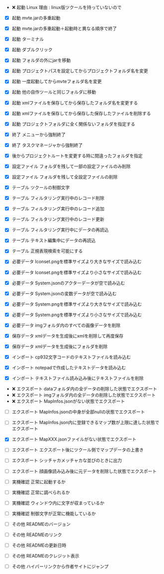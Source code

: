 - :x: 起動 Linux 理由 : linux版ツクールを持っていないので
- [x] 起動 mvte.jarの多重起動
- [x] 起動 mvte.jarの多重起動＋起動時と異なる順序で終了
- [x] 起動 ターミナル
- [x] 起動 ダブルクリック
- [x] 起動 フォルダの外にjarを移動
- [x] 起動 プロジェクトパスを設定してからプロジェクトフォルダ名を変更
- [x] 起動 一度起動してからmvteフォルダ名を変更
- [x] 起動 他の自作ツールと同じフォルダに移動
- [x] 起動 xmlファイルを保存してから保存したフォルダ名を変更する
- [x] 起動 xmlファイルを保存してから保存した保存したファイルを削除する
- [x] 起動 プロジェクトフォルダに全く関係ないフォルダを指定する

- [x] 終了 メニューから強制終了
- [x] 終了 タスクマネージャから強制終了
- [x] 後からプロジェクトルートを変更する時に間違ったフォルダを指定

- [x] 設定ファイル フォルダを残して一部の設定ファイルのみ削除
- [x] 設定ファイル フォルダを残して全設定ファイルの削除

- [x] テーブル ツクールの制御文字
- [x] テーブル フィルタリング実行中のレコード削除
- [x] テーブル フィルタリング実行中のレコード追加
- [x] テーブル フィルタリング実行中のレコード更新
- [x] テーブル フィルタリング実行中にデータの再読込
- [x] テーブル テキスト編集中にデータの再読込
- [x] テーブル 正規表現検索を可能にする

- [x] 必要データ Iconset.pngを標準サイズより大きなサイズで読み込む
- [x] 必要データ Iconset.pngを標準サイズより小さなサイズで読み込む
- [x] 必要データ System.jsonのアクターデータが空で読み込む
- [x] 必要データ System.jsonの変数データが空で読み込む
- [x] 必要データ System.pngを標準サイズより大きなサイズで読み込む
- [x] 必要データ System.pngを標準サイズより小さなサイズで読み込む
- [x] 必要データ imgフォルダ内のすべての画像データを削除

- [x] 保存データ xmlデータを生成後にxmlを削除して再度保存
- [x] 保存データ xmlデータを生成後にフォルダを削除

- [x] インポート cp932文字コードのテキストファイルを読み込む
- [x] インポート notepadで作成したテキストデータを読み込む
- [x] インポート テキストファイル読み込み後にテキストファイルを削除

- :x: エクスポート dataフォルダ内の全データの削除した状態でエクスポート
- :x: エクスポート imgフォルダ内の全データの削除した状態でエクスポート
- :x: エクスポート MapInfos.jsonがない状態でエクスポート
- [ ] エクスポート MapInfos.jsonの中身が全部nullの状態でエクスポート
- [ ] エクスポート MapInfos.json内に登録できるマップ数が上限に達した状態でエクスポート
- [x] エクスポート MapXXX.jsonファイルがない状態でエクスポート
- [ ] エクスポート エクスポート後にツクール側でマップデータの上書き
- [ ] エクスポート シッチャカメッチャカな並びのときに出力
- [ ] エクスポート 顔画像読み込み後に元データを削除した状態でエクスポート

- [ ] 実機確認 正常に起動するか
- [ ] 実機確認 正常に調べられるか
- [ ] 実機確認 ウィンドウ内に文字が収まっているか
- [ ] 実機確認 制御文字が正常に機能しているか

- [ ] その他 READMEのバージョン
- [ ] その他 READMEのリンク
- [ ] その他 READMEの更新日時
- [ ] その他 READMEのクレジット表示
- [ ] その他 ハイパーリンクから作者サイトにジャンプ
